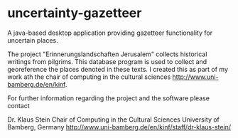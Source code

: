 uncertainty-gazetteer
=====================

A java-based desktop application providing gazetteer functionality for uncertain places.

The project "Erinnerungslandschaften Jerusalem" collects historical writings from pilgrims. This database program is used to collect and georeference the places denoted in these texts. I created this as part of my work ath the chair of computing in the cultural sciences <http://www.uni-bamberg.de/en/kinf>.

For further information regarding the project and the software please contact

 Dr. Klaus Stein
 Chair of Computing in the Cultural Sciences
 University of Bamberg, Germany
 <http://www.uni-bamberg.de/en/kinf/staff/dr-klaus-stein/>

